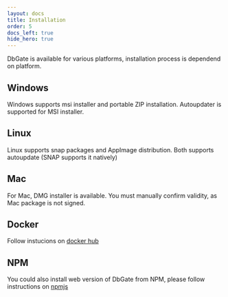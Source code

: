 ```yaml
---
layout: docs
title: Installation
order: 5
docs_left: true
hide_hero: true
---
```


DbGate is available for various platforms, installation process is dependend on platform.

## Windows
Windows supports msi installer and portable ZIP installation. Autoupdater is supported for MSI installer.

## Linux
Linux supports snap packages and AppImage distribution. Both supports autoupdate (SNAP supports it natively)

## Mac
For Mac, DMG installer is available. You must manually confirm validity, as Mac package is not signed.

## Docker 
Follow instucions on [docker hub](https://hub.docker.com/r/dbgate/dbgate)

## NPM
You could also install web version of DbGate from NPM, please follow instructions on [npmjs](https://www.npmjs.com/package/dbgate-serve)